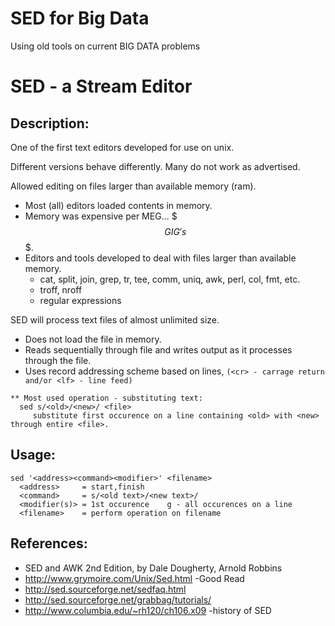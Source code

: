 # SED for Big Data

Using old tools on current BIG DATA problems

# SED - a __Stream Editor__

## Description:
One of the first text editors developed for use on unix.

Different versions behave differently.  Many do not work as advertised.

Allowed editing on files larger than available memory (ram).
* Most (all) editors loaded contents in memory.
* Memory was expensive per MEG... $$$ GIG's $$$.
* Editors and tools developed to deal with files larger than available memory.
  - cat, split, join, grep, tr, tee, comm, uniq, awk, perl, col, fmt, etc.
  - troff, nroff
  - regular expressions

SED will process text files of almost unlimited size.
* Does not load the file in memory.
* Reads sequentially through file and writes output as it processes through the file.
* Uses record addressing scheme based on lines,
   ```(<cr> - carrage return and/or <lf> - line feed)```

```
** Most used operation - substituting text:
  sed s/<old>/<new>/ <file>
     substitute first occurence on a line containing <old> with <new> through entire <file>.
```

## Usage:
```
sed '<address><command><modifier>' <filename>
  <address>     = start,finish
  <command>     = s/<old text>/<new text>/   
  <modifier(s)> = 1st occurence    g - all occurences on a line 
  <filename>    = perform operation on filename
```

## References:
* SED and AWK 2nd Edition, by Dale Dougherty, Arnold Robbins
* http://www.grymoire.com/Unix/Sed.html  -Good Read 
* http://sed.sourceforge.net/sedfaq.html
* http://sed.sourceforge.net/grabbag/tutorials/
* http://www.columbia.edu/~rh120/ch106.x09 -history of SED
